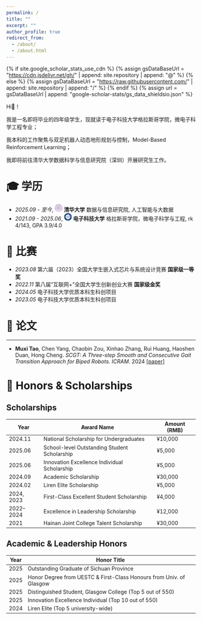 ```yaml
---
permalink: /
title: ""
excerpt: ""
author_profile: true
redirect_from: 
  - /about/
  - /about.html
---
```


{% if site.google_scholar_stats_use_cdn %}
{% assign gsDataBaseUrl = "https://cdn.jsdelivr.net/gh/" | append: site.repository | append: "@" %}
{% else %}
{% assign gsDataBaseUrl = "https://raw.githubusercontent.com/" | append: site.repository | append: "/" %}
{% endif %}
{% assign url = gsDataBaseUrl | append: "google-scholar-stats/gs_data_shieldsio.json" %}

<span class='anchor' id='about-me'></span>

Hi🍵！

我是一名即将毕业的四年级学生，现就读于电子科技大学格拉斯哥学院，微电子科学工程专业；

我本科的工作聚焦与双足机器人动态地形规划与控制，Model-Based Reinforcement Learning；

我即将前往清华大学数据科学与信息研究院（深圳）开展研究生工作。



<span class='anchor' id='-xl'></span>

# 🎓 学历
- *2025.09 - 至今*, <a href="https://www.tsinghua.edu.cn/"><img class="svg" src="/images/Tsinghua_University_Logo.svg" width="20pt"></a> **清华大学** 数据与信息研究院, 人工智能与大数据
- *2021.09 - 2025.06*, <a href="https://www.uestc.edu.cn/"><img class="svg" src="/images/University_of_Electronic_Science_and_Technology_of_China_Logo.svg" width="20pt"></a> **电子科技大学** 格拉斯哥学院，微电子科学与工程, rk 4/143, GPA 3.9/4.0
<span class='anchor' id='-lwzl'></span>


# 🏅 比赛
- *2023.08* 第六届（2023）全国大学生嵌入式芯片与系统设计竞赛 **国家级一等奖**
- *2022.11* 第八届“互联网+”全国大学生创新创业大赛 **国家级金奖**
- *2024.05* 电子科技大学优质本科生科创项目
- *2023.05* 电子科技大学优质本科生科创项目

<span class='anchor' id='-xshy'></span>


# 📝 论文

---
<!-- <div class='paper-box'><div class='paper-box-image'><div><div class="badge">Sensors 2022</div><img src='images/sensors2022.svg' alt="sym" width="100%"></div></div>
<div class='paper-box-text' markdown="1">

-	`Jian Tang`, Rongbiao Wang, Gongzhe Qiu, Yu Hu, Yihua Kang. Mechanism of magnetic flux leakage detection method based on the slotted ferromagnetic lift-off layer. *Sensors*, 2022, 22(9): 3587. (JCR:Q2; IF:3.847)  
[[网页]](https://dx.doi.org/10.3390/s22093587) [[预览]](https://github.com/tangjyan/tangjyan.github.io/blob/main/pdf/TangJ-2022-Mechanism%20of%20Magnetic%20Flux%20Leakage%20Detection%20Method%20Based%20on%20the%20Slotted.pdf) [[下载]](/pdf/TangJ-2022-Mechanism%20of%20Magnetic%20Flux%20Leakage%20Detection%20Method%20Based%20on%20the%20Slotted.pdf)

</div>
</div> -->


- **Muxi Tao**, Chen Yang, Chaobin Zou, Xinhao Zhang, Rui Huang,
Haoshen Duan, Hong Cheng. *SCGT: A Three-step Smooth and Consecutive Gait Transition Approach for Biped Robots*. *ICRAM*. 2024
[[paper]](https://ieeexplore.ieee.org/document/10715877)

<span class='anchor' id='-ryjx'></span>


# 🏅 Honors & Scholarships

## Scholarships

| Year        | Award Name                                 | Amount (RMB) |
|-------------|---------------------------------------------|--------------|
| 2024.11     | National Scholarship for Undergraduates     | ¥10,000      |
| 2025.06     | School-level Outstanding Student Scholarship| ¥5,000       |
| 2025.06     | Innovation Excellence Individual Scholarship| ¥5,000       |
| 2024.09     | Academic Scholarship                        | ¥30,000      |
| 2024.02     | Liren Elite Scholarship                     | ¥5,000       |
| 2024, 2023  | First-Class Excellent Student Scholarship   | ¥4,000       |
| 2022–2024   | Excellence in Leadership Scholarship        | ¥12,000      |
| 2021        | Hainan Joint College Talent Scholarship     | ¥30,000      |

## Academic & Leadership Honors

| Year     | Honor Title                                                        |
|----------|---------------------------------------------------------------------|
| 2025     | Outstanding Graduate of Sichuan Province                           |
| 2025     | Honor Degree from UESTC & First-Class Honours from Univ. of Glasgow|
| 2025     | Distinguished Student, Glasgow College (Top 5 out of 550)          |
| 2025     | Innovation Excellence Individual (Top 10 out of 550)               |
| 2024     | Liren Elite (Top 5 university-wide)                                |


<span class='anchor' id='-xshy'></span>


